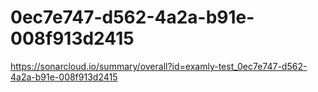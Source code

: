 # 0ec7e747-d562-4a2a-b91e-008f913d2415
https://sonarcloud.io/summary/overall?id=examly-test_0ec7e747-d562-4a2a-b91e-008f913d2415
